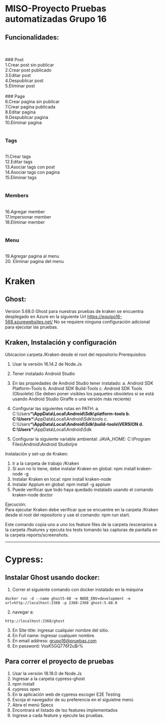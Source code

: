 # MISO-Proyecto Pruebas automatizadas Grupo 16

## Funcionalidades:
<br>

<br>
### Post
<br>
1.Crear post sin publicar
<br>
2.Crear post publicado
<br>
3.Editar post
<br>
4.Despublicar post
<br>
5.Eliminar post
<br>
<br>
### Page
<br>
6.Crear pagina sin publicar
<br>
7.Crear pagina publicada
<br>
8.Editar pagina
<br>
9.Despublicar pagina
<br>
10.Eliminar pagina
<br>
<br>

### Tags
<br>
11.Crear tags
<br>
12.Editar tags
<br>
13.Asociar tags con post
<br>
14.Asociar tags con pagina
<br>
15.Eliminar tags
<br>
<br>

### Members
<br>
16.Agregar member
<br>
17.Impersonar member
<br>
18.Eliminar member
<br>
<br>

### Menu
<br>
19.Agregar pagina al menu
<br>
20. Eliminar pagina del menu
<br>


# Kraken

## Ghost:
Version 5.68.0
Ghost para nuestras pruebas de kraken se encuentra desplegado en Azure en la siguiente Url https://equipo16-568.azurewebsites.net/
No se requiere ninguna configuración adicional para ejecutar las pruebas.
<br>


## Kraken, Instalación y configuración
Ubicacion carpeta /Kraken desde el root del repositorio
Prerequisitos: 
1. Usar la versión 16.14.2 de Node.Js 
2. Tener instalado Android Studio
3. En las propiedades de Android Studio tener instalado:
	a. Android SDK Platform-Tools
	b. Android SDK Build-Tools
	c. Android SDK Tools (Obsolete) (Se deben poner visibles los paquetes obsoletos si se está usando Android Studio Giraffe o una versión más reciente)

4. Configurar las siguientes rutas en PATH: 
	a. C:\Users\***\AppData\Local\Android\Sdk\platform-tools
	b. C:\Users\***\AppData\Local\Android\Sdk\tools
	c. C:\Users\***\AppData\Local\Android\Sdk\build-tools\VERSION
	d. C:\Users\***\AppData\Local\Android\Sdk

5. Configurar la siguiente variable ambiental:
	JAVA_HOME: C:\Program Files\Android\Android Studio\jre

Instalación y set-up de Kraken: 
1. Ir a la carpeta de trabajo /Kraken
2. Sí aun no lo tiene, debe instalar Kraken en global: npm install kraken-node -g
3. Instalar Kraken en local: npm install kraken-node
4. Instalar Appium en global: npm install -g appium
5. Puede verificar que todo haya quedado instalado usando el comando kraken-node doctor

Ejecución: <br>
Para ejecutar Kraken  debe verificar que se encuentre en la carpeta /Kraken desde el root del repositorio y
use el comando: npm run start.

Este comando copia uno a uno los feature files de la carpeta /escenarios a la carpeta /features y ejecuta los tests tomando las capturas de pantalla en la carpeta reports/screenshots.


-------

# Cypress:

## Instalar Ghost usando docker:
  
1. Correr el siguiente comando con docker instalado en la máquina
```
docker run -d --name ghost5-68 -e NODE_ENV=development -e url=http://localhost:2368 -p 2368:2368 ghost:5.68.0
```
2. navegar a:
```
http://localhost:2368/ghost
```
3. En Site title: ingresar cualquier nombre del sitio.
4. En Full name: ingresar cualqueir nombre.
5. En email address: grupo16@pruebas.com
6. En password: VssK5GQ776f2u$r%

## Para correr el proyecto de pruebas
1. Usar la versión 18.18.0 de Node.Js 
2. Ingresar a la carpeta cypress-ghost
3. npm install
4. cypress open
5. En la aplicación web de cypress escoger E2E Testing
6. Escoja el navegador de su preferencia en el siguietne menú
7. Abra el menú Specs
8. Encontrará el listado de lso features implementados
9. Ingrese a cada feature y ejecute las pruebas.
